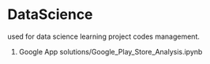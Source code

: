 # DataScience
used for data science learning project codes management.
1. Google App  solutions/Google_Play_Store_Analysis.ipynb
